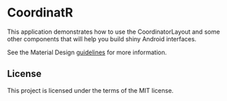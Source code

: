 # CoordinatR

This application demonstrates how to use the CoordinatorLayout and some other components that will help you build shiny Android interfaces.

See the Material Design [guidelines](https://www.google.com/design/spec/material-design/introduction.html) for more information.

## License

This project is licensed under the terms of the MIT license.